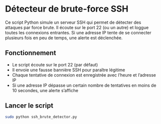 # Détecteur de brute-force SSH

Ce script Python simule un serveur SSH qui permet de détecter des attaques par force brute. Il écoute sur le port 22 (ou un autre) et loggue toutes les connexions entrantes. Si une adresse IP tente de se connecter plusieurs fois en peu de temps, une alerte est déclenchée.

## Fonctionnement

- Le script écoute sur le port 22 (par défaut)
- Il envoie une fausse bannière SSH pour paraître légitime
- Chaque tentative de connexion est enregistrée avec l’heure et l’adresse IP
- Si une adresse IP dépasse un certain nombre de tentatives en moins de 10 secondes, une alerte s’affiche

## Lancer le script

```bash
sudo python ssh_brute_detector.py
